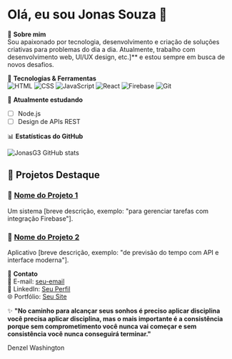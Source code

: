 # Olá, eu sou Jonas Souza 👋

🌟 **Sobre mim**  
Sou apaixonado por tecnologia, desenvolvimento e criação de soluções criativas para problemas do dia a dia. Atualmente, trabalho com desenvolvimento web, UI/UX design, etc.]** e estou sempre em busca de novos desafios.

🔧 **Tecnologias & Ferramentas**  
![HTML](https://img.shields.io/badge/-HTML-E34F26?style=flat-square&logo=html5&logoColor=white)
![CSS](https://img.shields.io/badge/-CSS-1572B6?style=flat-square&logo=css3&logoColor=white)
![JavaScript](https://img.shields.io/badge/-JavaScript-F7DF1E?style=flat-square&logo=javascript&logoColor=black)
![React](https://img.shields.io/badge/-React-61DAFB?style=flat-square&logo=react&logoColor=black)
![Firebase](https://img.shields.io/badge/-Firebase-FFCA28?style=flat-square&logo=firebase&logoColor=black)
![Git](https://img.shields.io/badge/-Git-F05032?style=flat-square&logo=git&logoColor=white)

🎯 **Atualmente estudando**  
- [ ] Node.js  
- [ ] Design de APIs REST 

📊 **Estatísticas do GitHub**  

![JonasG3 GitHub stats](https://github-readme-stats.vercel.app/api?username=JonasG3&show_icons=true&theme=radical)

## 💼 Projetos Destaque  
### 📌 [Nome do Projeto 1](https://github.com/seu-usuario/projeto-1)
Um sistema [breve descrição, exemplo: "para gerenciar tarefas com integração Firebase"].  

### 📌 [Nome do Projeto 2](https://github.com/seu-usuario/projeto-2)
Aplicativo [breve descrição, exemplo: "de previsão do tempo com API e interface moderna"].  

💌 **Contato**  
📧 E-mail: [seu-email](jonas_oficina_@hotmail.com)  
💼 LinkedIn: [Seu Perfil](https://linkedin.com/in/seu-perfil)  
🌐 Portfólio: [Seu Site](https://seusite.com)  

✨ **"⁠No caminho para alcançar seus sonhos é preciso aplicar disciplina você precisa aplicar disciplina, mas o mais importante é a consistência porque sem comprometimento você nunca vai começar e sem consistência você nunca conseguirá terminar."**

Denzel Washington
